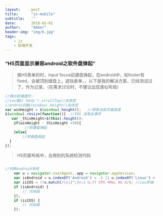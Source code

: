 ```yaml
---
layout:     post
title:      "js-mobile"
subtitle:   ''
date:       2018-02-01
author:     "Amber"
header-img: "img/6.jpg"
tags:
    - js
    - 前端开发
---
```


### “H5页面显示兼容android之软件盘弹起”

>做H5表单的时，input focus后键盘弹起，在android中，如footer有fixed，会被顶到键盘上，遮挡表单，，以下是我的解决方案，已经测试过了，作为记录。（在需求讨论时，不建议出现类似布局）

```js
//弹出软键盘时：
//ios端$('body').scrollTop()会改变
//android端$(window).height()会改变
var winHeight = $(window).height();   //获取当前页面高度
$(window).resize(function(){  //IOS 没有此事件
   var _thisHeight=$(this).height();
    if(winHeight - thisHeight >50){
         //软键盘弹起
    }else{
        //软键盘收起
  }
});

```

>H5页面布局中，会用到的系统检测代码

```js

//判断android系统 
    var u = navigator.userAgent, app = navigator.appVersion;
    var isAndroid = u.indexOf('Android') > -1 || u.indexOf('Linux') > -1; //g
    var isIOS = !!u.match(/\(i[^;]+;( U;)? CPU.+Mac OS X/); //ios终端
    if (isAndroid) {
        // 代码段
    });
    if (isIOS) {
        // 代码段
    });

```
